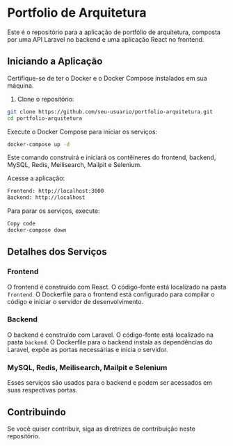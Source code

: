 # Portfolio de Arquitetura

Este é o repositório para a aplicação de portfólio de arquitetura, composta por uma API Laravel no backend e uma aplicação React no frontend.

## Iniciando a Aplicação

Certifique-se de ter o Docker e o Docker Compose instalados em sua máquina.

1. Clone o repositório:

```bash
git clone https://github.com/seu-usuario/portfolio-arquitetura.git
cd portfolio-arquitetura
```

Execute o Docker Compose para iniciar os serviços:
```bash
docker-compose up -d
```

Este comando construirá e iniciará os contêineres do frontend, backend, MySQL, Redis, Meilisearch, Mailpit e Selenium.

Acesse a aplicação:
```bash
Frontend: http://localhost:3000
Backend: http://localhost
```

Para parar os serviços, execute:
```bash
Copy code
docker-compose down
```

## Detalhes dos Serviços

### Frontend

O frontend é construído com React. O código-fonte está localizado na pasta `frontend`. O Dockerfile para o frontend está configurado para compilar o código e iniciar o servidor de desenvolvimento.

### Backend

O backend é construído com Laravel. O código-fonte está localizado na pasta `backend`. O Dockerfile para o backend instala as dependências do Laravel, expõe as portas necessárias e inicia o servidor.

### MySQL, Redis, Meilisearch, Mailpit e Selenium

Esses serviços são usados para o backend e podem ser acessados em suas respectivas portas.

## Contribuindo

Se você quiser contribuir, siga as diretrizes de contribuição neste repositório.

